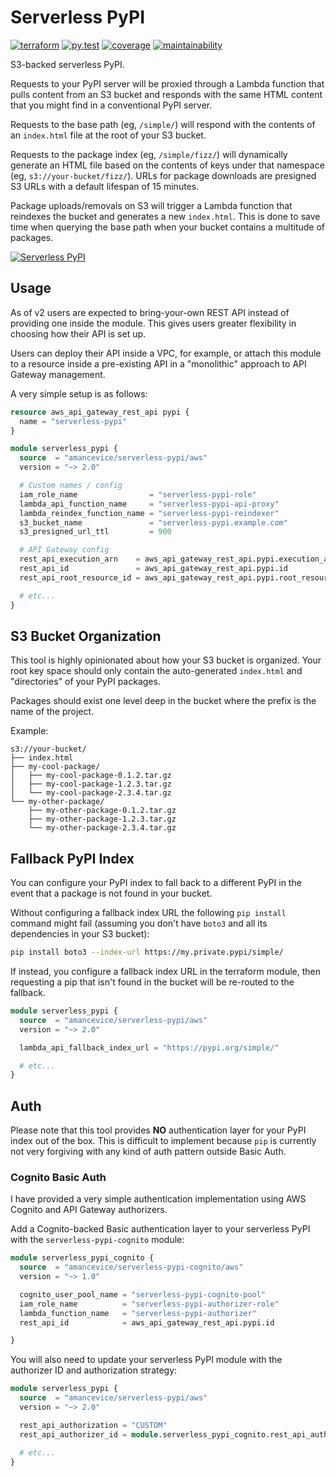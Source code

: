 # Serverless PyPI

[![terraform](https://img.shields.io/github/v/tag/amancevice/terraform-aws-serverless-pypi?color=62f&label=version&logo=terraform&style=flat-square)](https://registry.terraform.io/modules/amancevice/serverless-pypi/aws)
[![py.test](https://img.shields.io/github/workflow/status/amancevice/terraform-aws-serverless-pypi/py.test?logo=github&style=flat-square)](https://github.com/amancevice/terraform-aws-serverless-pypi/actions)
[![coverage](https://img.shields.io/codeclimate/coverage/amancevice/terraform-aws-serverless-pypi?logo=code-climate&style=flat-square)](https://codeclimate.com/github/amancevice/terraform-aws-serverless-pypi/test_coverage)
[![maintainability](https://img.shields.io/codeclimate/maintainability/amancevice/terraform-aws-serverless-pypi?logo=code-climate&style=flat-square)](https://codeclimate.com/github/amancevice/terraform-aws-serverless-pypi/maintainability)

S3-backed serverless PyPI.

Requests to your PyPI server will be proxied through a Lambda function that pulls content from an S3 bucket and responds with the same HTML content that you might find in a conventional PyPI server.

Requests to the base path (eg, `/simple/`) will respond with the contents of an `index.html` file at the root of your S3 bucket.

Requests to the package index (eg, `/simple/fizz/`) will dynamically generate an HTML file based on the contents of keys under that namespace (eg, `s3://your-bucket/fizz/`). URLs for package downloads are presigned S3 URLs with a default lifespan of 15 minutes.

Package uploads/removals on S3 will trigger a Lambda function that reindexes the bucket and generates a new `index.html`. This is done to save time when querying the base path when your bucket contains a multitude of packages.

[![Serverless PyPI](https://github.com/amancevice/terraform-aws-serverless-pypi/blob/main/serverless-pypi.png?raw=true)](https://github.com/amancevice/terraform-aws-serverless-pypi)

## Usage

As of v2 users are expected to bring-your-own REST API instead of providing one inside the module. This gives users greater flexibility in choosing how their API is set up.

Users can deploy their API inside a VPC, for example, or attach this module to a resource inside a pre-existing API in a "monolithic" approach to API Gateway management.

A very simple setup is as follows:

```terraform
resource aws_api_gateway_rest_api pypi {
  name = "serverless-pypi"
}

module serverless_pypi {
  source  = "amancevice/serverless-pypi/aws"
  version = "~> 2.0"

  # Custom names / config
  iam_role_name                = "serverless-pypi-role"
  lambda_api_function_name     = "serverless-pypi-api-proxy"
  lambda_reindex_function_name = "serverless-pypi-reindexer"
  s3_bucket_name               = "serverless-pypi.example.com"
  s3_presigned_url_ttl         = 900

  # API Gateway config
  rest_api_execution_arn    = aws_api_gateway_rest_api.pypi.execution_arn
  rest_api_id               = aws_api_gateway_rest_api.pypi.id
  rest_api_root_resource_id = aws_api_gateway_rest_api.pypi.root_resource_id

  # etc...
}
```

## S3 Bucket Organization

This tool is highly opinionated about how your S3 bucket is organized. Your root key space should only contain the auto-generated `index.html` and "directories" of your PyPI packages.

Packages should exist one level deep in the bucket where the prefix is the name of the project.

Example:

```
s3://your-bucket/
├── index.html
├── my-cool-package/
│   ├── my-cool-package-0.1.2.tar.gz
│   ├── my-cool-package-1.2.3.tar.gz
│   └── my-cool-package-2.3.4.tar.gz
└── my-other-package/
    ├── my-other-package-0.1.2.tar.gz
    ├── my-other-package-1.2.3.tar.gz
    └── my-other-package-2.3.4.tar.gz
```

## Fallback PyPI Index

You can configure your PyPI index to fall back to a different PyPI in the event that a package is not found in your bucket.

Without configuring a fallback index URL the following `pip install` command might fail (assuming you don't have `boto3` and all its dependencies in your S3 bucket):

```bash
pip install boto3 --index-url https://my.private.pypi/simple/
```

If instead, you configure a fallback index URL in the terraform module, then requesting a pip that isn't found in the bucket will be re-routed to the fallback.

```terraform
module serverless_pypi {
  source  = "amancevice/serverless-pypi/aws"
  version = "~> 2.0"

  lambda_api_fallback_index_url = "https://pypi.org/simple/"

  # etc...
}
```

## Auth

Please note that this tool provides **NO** authentication layer for your PyPI index out of the box. This is difficult to implement because `pip` is currently not very forgiving with any kind of auth pattern outside Basic Auth.

### Cognito Basic Auth

I have provided a very simple authentication implementation using AWS Cognito and API Gateway authorizers.

Add a Cognito-backed Basic authentication layer to your serverless PyPI with the `serverless-pypi-cognito` module:

```terraform
module serverless_pypi_cognito {
  source  = "amancevice/serverless-pypi-cognito/aws"
  version = "~> 1.0"

  cognito_user_pool_name = "serverless-pypi-cognito-pool"
  iam_role_name          = "serverless-pypi-authorizer-role"
  lambda_function_name   = "serverless-pypi-authorizer"
  rest_api_id            = aws_api_gateway_rest_api.pypi.id

}
```

You will also need to update your serverless PyPI module with the authorizer ID and authorization strategy:

```terraform
module serverless_pypi {
  source  = "amancevice/serverless-pypi/aws"
  version = "~> 2.0"

  rest_api_authorization = "CUSTOM"
  rest_api_authorizer_id = module.serverless_pypi_cognito.rest_api_authorizer.id

  # etc...
}
```
